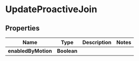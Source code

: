 

# UpdateProactiveJoin


## Properties

| Name | Type | Description | Notes |
|------------ | ------------- | ------------- | -------------|
|**enabledByMotion** | **Boolean** |  |  |



